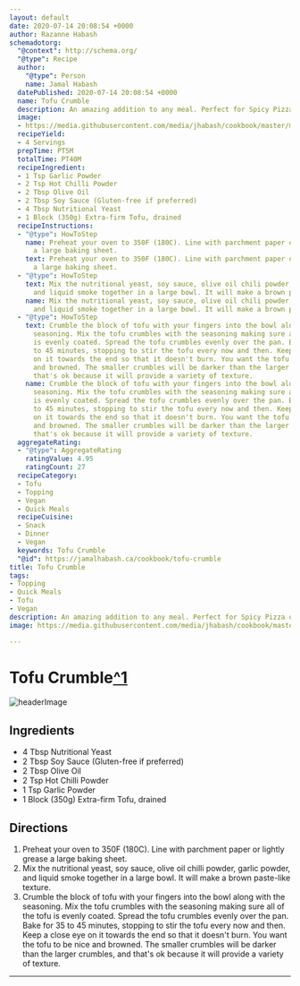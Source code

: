 ```yaml
---
layout: default
date: 2020-07-14 20:08:54 +0000
author: Razanne Habash
schemadotorg:
  "@context": http://schema.org/
  "@type": Recipe
  author:
    "@type": Person
    name: Jamal Habash
  datePublished: 2020-07-14 20:08:54 +0000
  name: Tofu Crumble
  description: An amazing addition to any meal. Perfect for Spicy Pizza or Pasta Sauce!
  image:
  - https://media.githubusercontent.com/media/jhabash/cookbook/master/media/tofu-bolognese-9.jpg
  recipeYield:
  - 4 Servings
  prepTime: PT5M
  totalTime: PT40M
  recipeIngredient:
  - 1 Tsp Garlic Powder
  - 2 Tsp Hot Chilli Powder
  - 2 Tbsp Olive Oil
  - 2 Tbsp Soy Sauce (Gluten-free if preferred)
  - 4 Tbsp Nutritional Yeast
  - 1 Block (350g) Extra-firm Tofu, drained
  recipeInstructions:
  - "@type": HowToStep
    name: Preheat your oven to 350F (180C). Line with parchment paper or lightly grease
      a large baking sheet.
    text: Preheat your oven to 350F (180C). Line with parchment paper or lightly grease
      a large baking sheet.
  - "@type": HowToStep
    text: Mix the nutritional yeast, soy sauce, olive oil chili powder, garlic powder,
      and liquid smoke together in a large bowl. It will make a brown paste-like texture.
    name: Mix the nutritional yeast, soy sauce, olive oil chili powder, garlic powder,
      and liquid smoke together in a large bowl. It will make a brown paste-like texture.
  - "@type": HowToStep
    text: Crumble the block of tofu with your fingers into the bowl along with the
      seasoning. Mix the tofu crumbles with the seasoning making sure all of the tofu
      is evenly coated. Spread the tofu crumbles evenly over the pan. Bake for 35
      to 45 minutes, stopping to stir the tofu every now and then. Keep a close eye
      on it towards the end so that it doesn't burn. You want the tofu to be nice
      and browned. The smaller crumbles will be darker than the larger crumbles, and
      that's ok because it will provide a variety of texture.
    name: Crumble the block of tofu with your fingers into the bowl along with the
      seasoning. Mix the tofu crumbles with the seasoning making sure all of the tofu
      is evenly coated. Spread the tofu crumbles evenly over the pan. Bake for 35
      to 45 minutes, stopping to stir the tofu every now and then. Keep a close eye
      on it towards the end so that it doesn't burn. You want the tofu to be nice
      and browned. The smaller crumbles will be darker than the larger crumbles, and
      that's ok because it will provide a variety of texture.
  aggregateRating:
  - "@type": AggregateRating
    ratingValue: 4.95
    ratingCount: 27
  recipeCategory:
  - Tofu
  - Topping
  - Vegan
  - Quick Meals
  recipeCuisine:
  - Snack
  - Dinner
  - Vegan
  keywords: Tofu Crumble
  "@id": https://jamalhabash.ca/cookbook/tofu-crumble
title: Tofu Crumble
tags:
- Topping
- Quick Meals
- Tofu
- Vegan
description: An amazing addition to any meal. Perfect for Spicy Pizza or Pasta Sauce!
image: https://media.githubusercontent.com/media/jhabash/cookbook/master/media/tofu-bolognese-9.jpg

---
```

# Tofu Crumble[^1](https://itdoesnttastelikechicken.com/tofu-bolognese/)

![headerImage](https://media.githubusercontent.com/media/jhabash/cookbook/master/media/tofu-bolognese-9.jpg)

## Ingredients

* 4 Tbsp Nutritional Yeast
* 2 Tbsp Soy Sauce (Gluten-free if preferred)
* 2 Tbsp Olive Oil
* 2 Tsp Hot Chilli Powder
* 1 Tsp Garlic Powder
* 1 Block (350g) Extra-firm Tofu, drained

## Directions

1. Preheat your oven to 350F (180C). Line with parchment paper or lightly grease a large baking sheet.
2. Mix the nutritional yeast, soy sauce, olive oil chilli powder, garlic powder, and liquid smoke together in a large bowl. It will make a brown paste-like texture.
3. Crumble the block of tofu with your fingers into the bowl along with the seasoning. Mix the tofu crumbles with the seasoning making sure all of the tofu is evenly coated. Spread the tofu crumbles evenly over the pan. Bake for 35 to 45 minutes, stopping to stir the tofu every now and then. Keep a close eye on it towards the end so that it doesn't burn. You want the tofu to be nice and browned. The smaller crumbles will be darker than the larger crumbles, and that's ok because it will provide a variety of texture.

***